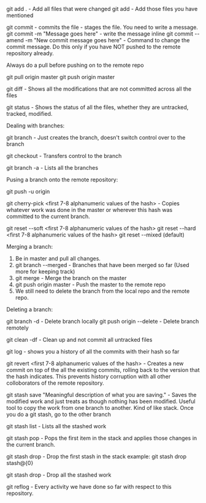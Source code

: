 git add . - Add all files that were changed
git add <filename1> <filename2> - Add those files you have mentioned 


git commit - commits the file - stages the file. You need to write a message. 
git commit -m "Message goes here" - write the message inline 
git commit --amend -m "New commit message goes here" - Command to change the commit message. Do this only if you have NOT pushed to the remote repository already. 

Always do a pull before pushing on to the remote repo

git pull origin master
git push origin master


git diff - Shows all the modifications that are not committed across all the files

git status - Shows the status of all the files, whether they are untracked, tracked, modified.

Dealing with branches:

git branch <branchname> - Just creates the branch, doesn't switch control over to the branch

git checkout <branchname> - Transfers control to the branch

git branch -a - Lists all the branches


Pusing a branch onto the remote repository:

git push -u origin <branch-name>



git cherry-pick <first 7-8 alphanumeric values of the hash> - Copies whatever work was done in the master or wherever this hash was committed to the current branch.

git reset --soft <first 7-8 alphanumeric values of the hash>
git reset --hard <first 7-8 alphanumeric values of the hash>
git reset --mixed (default)


Merging a branch:

1. Be in master and pull all changes. 
2. git branch --merged - Branches that have been merged so far (Used more for keeping track)
3. git merge <branchname> - Merge the branch on the master
4. git push origin master - Push the master to the remote repo
5. We still need to delete the branch from the local repo and the remote repo. 



Deleting a branch: 

git branch -d <branchname> - Delete branch locally
git push origin --delete <branchname> - Delete branch remotely



git clean -df - Clean up and not commit all untracked files


git log - shows you a history of all the commits with their hash so far


git revert <first 7-8 alphanumeric values of the hash> - Creates a new commit on top of the all the existing commits, rolling back to the version that the hash indicates. This prevents history corruption with all other colloborators of the remote repository.


git stash save "Meaningful description of what you are saving." - Saves the modified work and just treats as though nothing has been modified. Useful tool to copy the work from one branch to another. Kind of like stack. Once you do a git stash, go to the other branch 


git stash list - Lists all the stashed work 

git stash pop - Pops the first item in the stack and applies those changes in the current branch.


git stash drop <entire stash index> - Drop the first stash in the stack
example: git stash drop stash@{0}


git stash drop - Drop all the stashed work 


git reflog - Every activity we have done so far with respect to this repository. 






